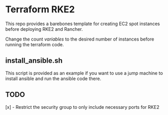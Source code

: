 # Terraform RKE2
This repo provides a barebones template for creating EC2 spot instances before deploying RKE2 and Rancher.

Change the count _variables_ to the desired number of instances before running the terraform code.

## install_ansible.sh
This script is provided as an example if you want to use a jump machine to install ansible and run the ansible code there.

## TODO
[x] - Restrict the security group to only include necessary ports for RKE2
